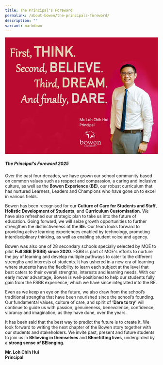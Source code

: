```yaml
---
title: The Principal's Foreword
permalink: /about-bowen/the-principals-foreword/
description: ""
variant: markdown
---
```

![](/images/About%20Bowen/Principal%20foreward%202.jpg)
##### The Principal's Foreword 2025
Over the past four decades, we have grown our school community based on common values such as respect and compassion, a caring and inclusive culture, as well as the **Bowen Experience (BE)**, our robust curriculum that has nurtured Learners, Leaders and Champions who have gone on to excel in various fields. 

Bowen has been recognised for our **Culture of Care for Students and Staff**, **Holistic Development of Students**, and **Curriculum Customisation**. We have also refreshed our strategic plan to take us into the future of education. Going forward, we will seize growth opportunities to further strengthen the distinctiveness of the **BE.** Our team looks forward to providing active learning experiences enabled by technology, promoting interdisciplinary thinking, as well as enabling student voice and agency. 
 
Bowen was also one of 28 secondary schools specially selected by MOE to pilot **Full SBB (FSBB) since 2020**. FSBB is part of MOE's efforts to nurture the joy of learning and develop multiple pathways to cater to the different strengths and interests of students. It has ushered in a new era of learning where students have the flexibility to learn each subject at the level that best caters to their overall strengths, interests and learning needs. With our early mover advantage, Bowen is well-positioned to help our students fully gain from the FSBB experience, which we have since integrated into the BE. 

Even as we keep an eye on the future, we also draw from the school’s traditional strengths that have been nourished since the school’s founding. Our fundamental values, culture of care, and spirit of **‘Dare to try’** will continue to guide us with passion, genuineness, benevolence, confidence, vibrancy and imagination, as they have done, over the years.

It has been said that the best way to predict the future is to create it. We look forward to writing the next chapter of the Bowen story together with our students and stakeholders. We invite past, present and future students to join us in **BElieving in themselves** and **BEnefitting lives**, undergirded by  a **strong sense of BElonging**. 


**Mr. Loh Chih Hui**   <br>
**Principal**